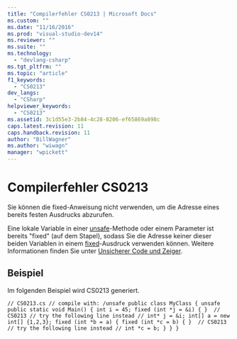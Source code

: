 ```yaml
---
title: "Compilerfehler CS0213 | Microsoft Docs"
ms.custom: ""
ms.date: "11/16/2016"
ms.prod: "visual-studio-dev14"
ms.reviewer: ""
ms.suite: ""
ms.technology: 
  - "devlang-csharp"
ms.tgt_pltfrm: ""
ms.topic: "article"
f1_keywords: 
  - "CS0213"
dev_langs: 
  - "CSharp"
helpviewer_keywords: 
  - "CS0213"
ms.assetid: 3c1d55e3-2b84-4c28-8206-ef65869a898c
caps.latest.revision: 11
caps.handback.revision: 11
author: "BillWagner"
ms.author: "wiwagn"
manager: "wpickett"
---
```

# Compilerfehler CS0213
Sie können die fixed\-Anweisung nicht verwenden, um die Adresse eines bereits festen Ausdrucks abzurufen.  
  
 Eine lokale Variable in einer [unsafe](../../csharp/language-reference/keywords/unsafe.md)\-Methode oder einem Parameter ist bereits "fixed" \(auf dem Stapel\), sodass Sie die Adresse keiner dieser beiden Variablen in einem [fixed](../../csharp/language-reference/keywords/fixed-statement.md)\-Ausdruck verwenden können. Weitere Informationen finden Sie unter [Unsicherer Code und Zeiger](../../csharp/programming-guide/unsafe-code-pointers/index.md).  
  
## Beispiel  
 Im folgenden Beispiel wird CS0213 generiert.  
  
```  
// CS0213.cs // compile with: /unsafe public class MyClass { unsafe public static void Main() { int i = 45; fixed (int *j = &i) { }  // CS0213 // try the following line instead // int* j = &i; int[] a = new int[] {1,2,3}; fixed (int *b = a) { fixed (int *c = b) { }  // CS0213 // try the following line instead // int *c = b; } } }  
```